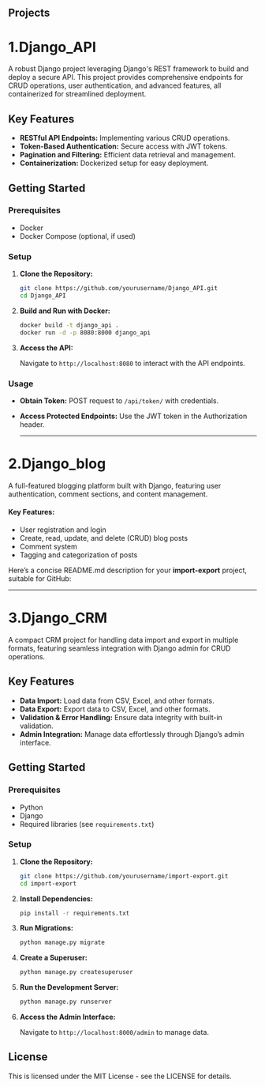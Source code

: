 ## Projects

# 1.Django_API

A robust Django project leveraging Django's REST framework to build and deploy a secure API. This project provides comprehensive endpoints for CRUD operations, user authentication, and advanced features, all containerized for streamlined deployment.

## Key Features
- **RESTful API Endpoints:** Implementing various CRUD operations.
- **Token-Based Authentication:** Secure access with JWT tokens.
- **Pagination and Filtering:** Efficient data retrieval and management.
- **Containerization:** Dockerized setup for easy deployment.

## Getting Started

### Prerequisites
- Docker
- Docker Compose (optional, if used)

### Setup

1. **Clone the Repository:**

   ```bash
   git clone https://github.com/yourusername/Django_API.git
   cd Django_API
   ```

2. **Build and Run with Docker:**

   ```bash
   docker build -t django_api .
   docker run -d -p 8080:8000 django_api
   ```

3. **Access the API:**

   Navigate to `http://localhost:8080` to interact with the API endpoints.

### Usage

- **Obtain Token:** POST request to `/api/token/` with credentials.
- **Access Protected Endpoints:** Use the JWT token in the Authorization header.

  ---

# 2.Django_blog
A full-featured blogging platform built with Django, featuring user authentication, comment sections, and content management.

#### Key Features:
- User registration and login
- Create, read, update, and delete (CRUD) blog posts
- Comment system
- Tagging and categorization of posts

Here’s a concise README.md description for your **import-export** project, suitable for GitHub:

 ---

# 3.Django_CRM

A compact CRM project for handling data import and export in multiple formats, featuring seamless integration with Django admin for CRUD operations.

## Key Features
- **Data Import:** Load data from CSV, Excel, and other formats.
- **Data Export:** Export data to CSV, Excel, and other formats.
- **Validation & Error Handling:** Ensure data integrity with built-in validation.
- **Admin Integration:** Manage data effortlessly through Django’s admin interface.

## Getting Started

### Prerequisites
- Python
- Django
- Required libraries (see `requirements.txt`)

### Setup

1. **Clone the Repository:**

   ```bash
   git clone https://github.com/yourusername/import-export.git
   cd import-export
   ```

2. **Install Dependencies:**

   ```bash
   pip install -r requirements.txt
   ```

3. **Run Migrations:**

   ```bash
   python manage.py migrate
   ```

4. **Create a Superuser:**

   ```bash
   python manage.py createsuperuser
   ```

5. **Run the Development Server:**

   ```bash
   python manage.py runserver
   ```

6. **Access the Admin Interface:**

   Navigate to `http://localhost:8000/admin` to manage data.

## License

This is licensed under the MIT License - see the LICENSE for details.
